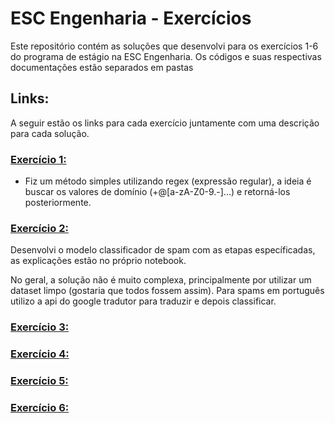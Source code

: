 # ESC Engenharia - Exercícios 
Este repositório contém as soluções que desenvolvi para os exercícios 1-6 do programa de estágio na ESC Engenharia. Os códigos e suas respectivas documentações estão separados em pastas

## Links:
A seguir estão os links para cada exercício juntamente com uma descrição para cada solução.


### [Exercício 1:](https://github.com/igorlix/ESC-Engenharia_Exercicios/tree/main/exercicio1_emails)
- Fiz um método simples utilizando regex (expressão regular), a ideia é buscar os valores de domínio (+@[a-zA-Z0-9.-]...) e retorná-los posteriormente.


### [Exercício 2:](https://github.com/igorlix/ESC-Engenharia_Exercicios/tree/main/exercicio2_classificador_spam)

Desenvolvi o modelo classificador de spam com as etapas específicadas, as explicações estão no próprio notebook. 

No geral, a solução não é muito complexa, principalmente por utilizar um dataset limpo (gostaria que todos fossem assim). Para spams em português utilizo a api do google tradutor para traduzir e depois classificar.


### [Exercício 3:](https://github.com/igorlix/ESC-Engenharia_Exercicios/tree/main/exercicio3_app_streamlit)


### [Exercício 4:](https://github.com/igorlix/ESC-Engenharia_Exercicios/tree/main/exercicio4_bedrock)

### [Exercício 5:](https://github.com/igorlix/ESC-Engenharia_Exercicios/tree/main/exercicio5_web_django)


### [Exercício 6:](https://github.com/igorlix/ESC-Engenharia_Exercicios/tree/main/exercicio6_rag_normas)